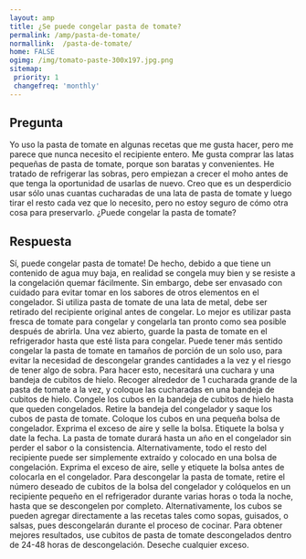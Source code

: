 ```yaml
---
layout: amp
title: ¿Se puede congelar pasta de tomate?  
permalink: /amp/pasta-de-tomate/
normallink:  /pasta-de-tomate/
home: FALSE
ogimg: /img/tomato-paste-300x197.jpg.png
sitemap:
 priority: 1
 changefreq: 'monthly'
---
```




## Pregunta

Yo uso la pasta de tomate en algunas recetas que me gusta hacer, pero me parece que nunca necesito el recipiente entero. Me gusta comprar las latas pequeñas de pasta de tomate, porque son baratas y convenientes. He tratado de refrigerar las sobras, pero empiezan a crecer el moho antes de que tenga la oportunidad de usarlas de nuevo. Creo que es un desperdicio usar sólo unas cuantas cucharadas de una lata de pasta de tomate y luego tirar el resto cada vez que lo necesito, pero no estoy seguro de cómo otra cosa para preservarlo. ¿Puede congelar la pasta de tomate?


<amp-img src="https://sepuedecongelar.com/img/tomato-paste-300x197.jpg" alt="¿Se puede congelar pasta de tomate?" height="400" width="800"></amp-img>


## Respuesta

Sí, puede congelar pasta de tomate! De hecho, debido a que tiene un contenido de agua muy baja, en realidad se congela muy bien y se resiste a la congelación quemar fácilmente. Sin embargo, debe ser envasado con cuidado para evitar tomar en los sabores de otros elementos en el congelador. Si utiliza pasta de tomate de una lata de metal, debe ser retirado del recipiente original antes de congelar. Lo mejor es utilizar pasta fresca de tomate para congelar y congelarla tan pronto como sea posible después de abrirla. Una vez abierto, guarde la pasta de tomate en el refrigerador hasta que esté lista para congelar.
Puede tener más sentido congelar la pasta de tomate en tamaños de porción de un solo uso, para evitar la necesidad de descongelar grandes cantidades a la vez y el riesgo de tener algo de sobra. Para hacer esto, necesitará una cuchara y una bandeja de cubitos de hielo. Recoger alrededor de 1 cucharada grande de la pasta de tomate a la vez, y coloque las cucharadas en una bandeja de cubitos de hielo. Congele los cubos en la bandeja de cubitos de hielo hasta que queden congelados. Retire la bandeja del congelador y saque los cubos de pasta de tomate. Coloque los cubos en una pequeña bolsa de congelador. Exprima el exceso de aire y selle la bolsa. Etiquete la bolsa y date la fecha. La pasta de tomate durará hasta un año en el congelador sin perder el sabor o la consistencia.
Alternativamente, todo el resto del recipiente puede ser simplemente extraído y colocado en una bolsa de congelación. Exprima el exceso de aire, selle y etiquete la bolsa antes de colocarla en el congelador.
Para descongelar la pasta de tomate, retire el número deseado de cubitos de la bolsa del congelador y colóquelos en un recipiente pequeño en el refrigerador durante varias horas o toda la noche, hasta que se descongelen por completo. Alternativamente, los cubos se pueden agregar directamente a las recetas tales como sopas, guisados, o salsas, pues descongelarán durante el proceso de cocinar. Para obtener mejores resultados, use cubitos de pasta de tomate descongelados dentro de 24-48 horas de descongelación. Deseche cualquier exceso.